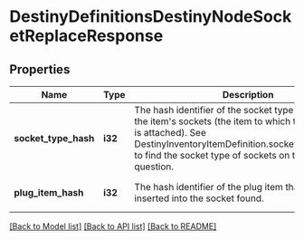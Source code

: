 # DestinyDefinitionsDestinyNodeSocketReplaceResponse

## Properties
Name | Type | Description | Notes
------------ | ------------- | ------------- | -------------
**socket_type_hash** | **i32** | The hash identifier of the socket type to find amidst the item&#39;s sockets (the item to which this talent grid is attached). See DestinyInventoryItemDefinition.sockets.socketEntries to find the socket type of sockets on the item in question. | [optional] [default to null]
**plug_item_hash** | **i32** | The hash identifier of the plug item that will be inserted into the socket found. | [optional] [default to null]

[[Back to Model list]](../README.md#documentation-for-models) [[Back to API list]](../README.md#documentation-for-api-endpoints) [[Back to README]](../README.md)


